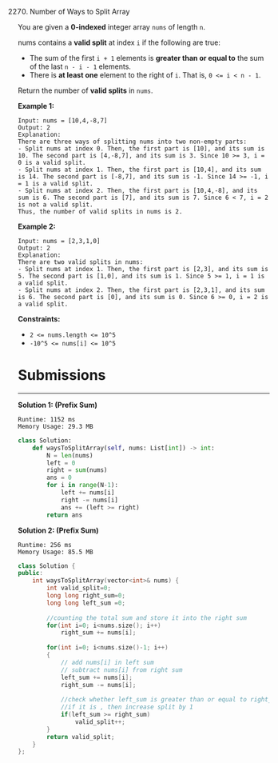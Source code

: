 2270. Number of Ways to Split Array

You are given a **0-indexed** integer array `nums` of length `n`.

nums contains a **valid split** at index `i` if the following are true:

* The sum of the first `i + 1` elements is **greater than or equal to** the sum of the last `n - i - 1` elements.
* There is **at least one** element to the right of `i`. That is, `0 <= i < n - 1`.

Return the number of **valid splits** in `nums`.

 

**Example 1:**
```
Input: nums = [10,4,-8,7]
Output: 2
Explanation: 
There are three ways of splitting nums into two non-empty parts:
- Split nums at index 0. Then, the first part is [10], and its sum is 10. The second part is [4,-8,7], and its sum is 3. Since 10 >= 3, i = 0 is a valid split.
- Split nums at index 1. Then, the first part is [10,4], and its sum is 14. The second part is [-8,7], and its sum is -1. Since 14 >= -1, i = 1 is a valid split.
- Split nums at index 2. Then, the first part is [10,4,-8], and its sum is 6. The second part is [7], and its sum is 7. Since 6 < 7, i = 2 is not a valid split.
Thus, the number of valid splits in nums is 2.
```

**Example 2:**
```
Input: nums = [2,3,1,0]
Output: 2
Explanation: 
There are two valid splits in nums:
- Split nums at index 1. Then, the first part is [2,3], and its sum is 5. The second part is [1,0], and its sum is 1. Since 5 >= 1, i = 1 is a valid split. 
- Split nums at index 2. Then, the first part is [2,3,1], and its sum is 6. The second part is [0], and its sum is 0. Since 6 >= 0, i = 2 is a valid split.
```

**Constraints:**

* `2 <= nums.length <= 10^5`
* `-10^5 <= nums[i] <= 10^5`

# Submissions
---
**Solution 1: (Prefix Sum)**
```
Runtime: 1152 ms
Memory Usage: 29.3 MB
```
```python
class Solution:
    def waysToSplitArray(self, nums: List[int]) -> int:
        N = len(nums)
        left = 0
        right = sum(nums)
        ans = 0
        for i in range(N-1):
            left += nums[i]
            right -= nums[i]
            ans += (left >= right)
        return ans
```

**Solution 2: (Prefix Sum)**
```
Runtime: 256 ms
Memory Usage: 85.5 MB
```
```c++
class Solution {
public:
    int waysToSplitArray(vector<int>& nums) {
        int valid_split=0;
        long long right_sum=0;
        long long left_sum =0;
        
        //counting the total sum and store it into the right sum
        for(int i=0; i<nums.size(); i++) 
            right_sum += nums[i];
        
        for(int i=0; i<nums.size()-1; i++)
        {
            // add nums[i] in left sum 
            // subtract nums[i] from right sum
            left_sum += nums[i];  
            right_sum -= nums[i]; 
            
            //check whether left_sum is greater than or equal to right_sum
            //if it is , then increase split by 1
            if(left_sum >= right_sum) 
                valid_split++; 
        }
        return valid_split; 
    }
};
```
